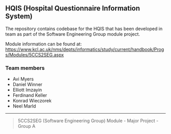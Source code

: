 ## HQIS (Hospital Questionnaire Information System)

The repository contains codebase for the HQIS that has been developed in team as part of the Software Engineering Group module project.

Module information can be found at:
https://www.kcl.ac.uk/nms/depts/informatics/study/current/handbook/Progs/Modules/5CCS2SEG.aspx

### Team members
 - Avi Myers 
 - Daniel Winner
 - Elliott Imzayin 
 - Ferdinand Keller 
 - Konrad Wieczorek
 - Neel Marld

---

 > 5CCS2SEG (Software Engineering Group) Module - Major Project - Group A
